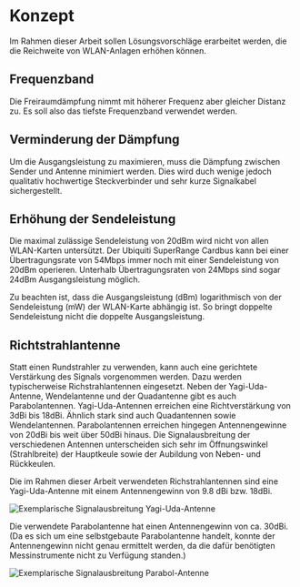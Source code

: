 

# Konzept
<!-- Konzept ist ein Modell, Hypothese die aufgestellt wird-->
<!-- Hypothese Erreichung von > 8KM Distanz-->
<!-- Ziel dieses Konzepts ist über eine Distanz grösser 8000 Meter eine WLAN-Verbindung auf zu bauen. -->

<!-- 2,4GHz besser geeignet, da bessere Ausbreitung -->

Im Rahmen dieser Arbeit sollen Lösungsvorschläge erarbeitet werden, die die Reichweite von WLAN-Anlagen erhöhen können.

## Frequenzband
Die Freiraumdämpfung nimmt mit höherer Frequenz aber gleicher Distanz zu. Es soll also das tiefste Frequenzband verwendet werden.

## Verminderung der Dämpfung
<!-- Bessere Antenne/Stecker  + Erklärung der Verbesserung, Verbesserung Empfang und Sende-Leistung-->
Um die Ausgangsleistung zu maximieren, muss die Dämpfung zwischen Sender und Antenne minimiert werden. Dies wird duch wenige jedoch qualitativ hochwertige Steckverbinder und sehr kurze Signalkabel sichergestellt.

<!-- Auf der Basistation sind von der Antenne bis zum Sender nur 2 Meter Kabel verbaut. Das Gegenstück der Basistation kommt hingegen mit nur 1 Meter Antennenkabel aus. Verwendet wird ein Kabel mit einer Dämpfung von maximal 1.2dB/m. -->

## Erhöhung der Sendeleistung
<!-- Rechtliche Grenzen +  Erklärung der Verbesserung-->
Die maximal zulässige Sendeleistung von 20dBm wird nicht von allen WLAN-Karten untersützt. Der Ubiquiti SuperRange Cardbus kann bei einer Übertragungsrate von 54Mbps immer noch mit einer Sendeleistung von 20dBm operieren. Unterhalb Übertragungsraten von 24Mbps sind sogar 24dBm Ausgangsleistung möglich.
<!-- http://dl.ubnt.com/src_datasheet.pdf -->

Zu beachten ist, dass die Ausgangsleistung (dBm) logarithmisch von der Sendeleistung (mW) der WLAN-Karte abhängig ist. So bringt doppelte Sendeleistung nicht die doppelte Ausgangsleistung.

## Richtstrahlantenne
<!-- Verbesserung Empfang und Sende-Leistung -->
Statt einen Rundstrahler zu verwenden, kann auch eine gerichtete Verstärkung des Signals vorgenommen werden. Dazu werden typischerweise Richstrahlantennen eingesetzt.
Neben der Yagi-Uda-Antenne, Wendelantenne und der Quadantenne gibt es auch Parabolantennen.
Yagi-Uda-Antennen erreichen eine Richtverstärkung von 3dBi bis 18dBi. Ähnlich stark sind auch Quadantennen sowie Wendelantennen. Parabolantennen erreichen hingegen Antennengewinne von 20dBi bis weit über 50dBi hinaus. Die Signalausbreitung der verschiedenen Antennen unterscheiden sich sehr im Öffnungswinkel (Strahlbreite) der Hauptkeule sowie der Aubildung von Neben- und Rückkeulen.

Die im Rahmen dieser Arbeit verwendeten Richstrahlantennen sind eine Yagi-Uda-Antenne mit einem Antennengewinn von 9.8 dBi bzw. 18dBi.

![Exemplarische Signalausbreitung Yagi-Uda-Antenne](img/ausbreitung-yagi.png)

Die verwendete Parabolantenne hat einen Antennengewinn von ca. 30dBi. (Da es sich um eine selbstgebaute Parabolantenne handelt, konnte der Antennengewinn nicht genau ermittelt werden, da die dafür benötigten Messinstrumente nicht zu Verfügung standen.)

![Exemplarische Signalausbreitung Parabol-Antenne](img/ausbreitung-parabol.png)

<!-- Da die Funkverbindung über eine Distanz von 6 Km mit der Yagi-Uda-Antenne sehr instabil und langsam war, wurde eine Yagi-Uda-Antenne auf einem Parabol-Spiegel fixiert, um so eine improvisierte Parabolantenne zu erhalten. -->


<!-- Eigener Beitrag zur Lösung des Problems
Hier steht der eigene Beitrag zur Lösung der Aufgaben und Probleme im Vordergrund,
d.h.
- Beschreibung des verwendeten oder zur Verfügung gestandenen Materials [check]
- Begründung, warum dieses Material herangezogen wurde, zum Beispiel auf Grund von Standardliteratur, Fachartikeln oder eigener Berufserfahrung [check]
- Aufzeigen von Ungenauigkeiten, Rahmenbedingungen und Schwierigkeiten bei der Problemlösung [Messresultate abhängig vom Wetter]
- Beschreibung des methodischen Vorgehens, des Experiments usw. [Prototyp]
- Zusammenfassung der Ergebnisse aus dem eigenen Beitrag
-->